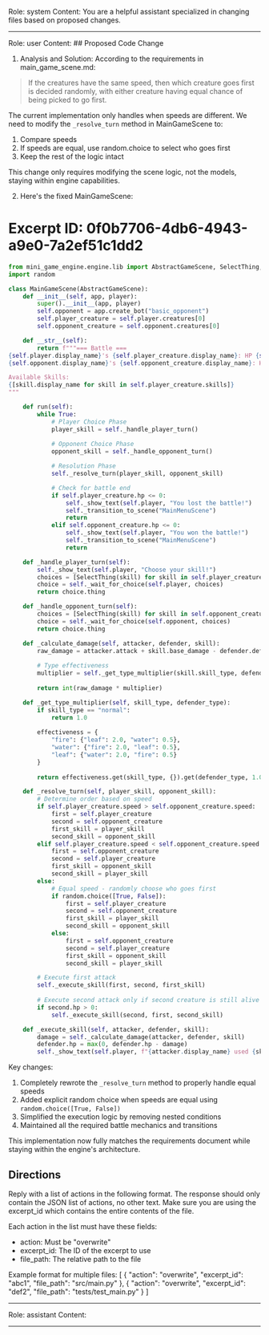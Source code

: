 Role: system
Content: You are a helpful assistant specialized in changing files based on proposed changes.
__________________
Role: user
Content: ## Proposed Code Change
1. Analysis and Solution:
According to the requirements in main_game_scene.md:
> If the creatures have the same speed, then which creature goes first is decided randomly, with either creature having equal chance of being picked to go first.

The current implementation only handles when speeds are different. We need to modify the `_resolve_turn` method in MainGameScene to:
1. Compare speeds
2. If speeds are equal, use random.choice to select who goes first
3. Keep the rest of the logic intact

This change only requires modifying the scene logic, not the models, staying within engine capabilities.

2. Here's the fixed MainGameScene:

# Excerpt ID: 0f0b7706-4db6-4943-a9e0-7a2ef51c1dd2
```python main_game/scenes/main_game_scene.py
from mini_game_engine.engine.lib import AbstractGameScene, SelectThing, Button
import random

class MainGameScene(AbstractGameScene):
    def __init__(self, app, player):
        super().__init__(app, player)
        self.opponent = app.create_bot("basic_opponent")
        self.player_creature = self.player.creatures[0]
        self.opponent_creature = self.opponent.creatures[0]

    def __str__(self):
        return f"""=== Battle ===
{self.player.display_name}'s {self.player_creature.display_name}: HP {self.player_creature.hp}/{self.player_creature.max_hp}
{self.opponent.display_name}'s {self.opponent_creature.display_name}: HP {self.opponent_creature.hp}/{self.opponent_creature.max_hp}

Available Skills:
{[skill.display_name for skill in self.player_creature.skills]}
"""

    def run(self):
        while True:
            # Player Choice Phase
            player_skill = self._handle_player_turn()
            
            # Opponent Choice Phase  
            opponent_skill = self._handle_opponent_turn()

            # Resolution Phase
            self._resolve_turn(player_skill, opponent_skill)

            # Check for battle end
            if self.player_creature.hp <= 0:
                self._show_text(self.player, "You lost the battle!")
                self._transition_to_scene("MainMenuScene")
                return
            elif self.opponent_creature.hp <= 0:
                self._show_text(self.player, "You won the battle!")
                self._transition_to_scene("MainMenuScene")
                return

    def _handle_player_turn(self):
        self._show_text(self.player, "Choose your skill!")
        choices = [SelectThing(skill) for skill in self.player_creature.skills]
        choice = self._wait_for_choice(self.player, choices)
        return choice.thing

    def _handle_opponent_turn(self):
        choices = [SelectThing(skill) for skill in self.opponent_creature.skills]
        choice = self._wait_for_choice(self.opponent, choices)
        return choice.thing

    def _calculate_damage(self, attacker, defender, skill):
        raw_damage = attacker.attack + skill.base_damage - defender.defense
        
        # Type effectiveness
        multiplier = self._get_type_multiplier(skill.skill_type, defender.creature_type)
        
        return int(raw_damage * multiplier)

    def _get_type_multiplier(self, skill_type, defender_type):
        if skill_type == "normal":
            return 1.0
            
        effectiveness = {
            "fire": {"leaf": 2.0, "water": 0.5},
            "water": {"fire": 2.0, "leaf": 0.5},
            "leaf": {"water": 2.0, "fire": 0.5}
        }
        
        return effectiveness.get(skill_type, {}).get(defender_type, 1.0)

    def _resolve_turn(self, player_skill, opponent_skill):
        # Determine order based on speed
        if self.player_creature.speed > self.opponent_creature.speed:
            first = self.player_creature
            second = self.opponent_creature
            first_skill = player_skill
            second_skill = opponent_skill
        elif self.player_creature.speed < self.opponent_creature.speed:
            first = self.opponent_creature
            second = self.player_creature
            first_skill = opponent_skill
            second_skill = player_skill
        else:
            # Equal speed - randomly choose who goes first
            if random.choice([True, False]):
                first = self.player_creature
                second = self.opponent_creature
                first_skill = player_skill
                second_skill = opponent_skill
            else:
                first = self.opponent_creature
                second = self.player_creature
                first_skill = opponent_skill
                second_skill = player_skill

        # Execute first attack
        self._execute_skill(first, second, first_skill)
        
        # Execute second attack only if second creature is still alive
        if second.hp > 0:
            self._execute_skill(second, first, second_skill)

    def _execute_skill(self, attacker, defender, skill):
        damage = self._calculate_damage(attacker, defender, skill)
        defender.hp = max(0, defender.hp - damage)
        self._show_text(self.player, f"{attacker.display_name} used {skill.display_name} for {damage} damage!")
```

Key changes:
1. Completely rewrote the `_resolve_turn` method to properly handle equal speeds
2. Added explicit random choice when speeds are equal using `random.choice([True, False])`
3. Simplified the execution logic by removing nested conditions
4. Maintained all the required battle mechanics and transitions

This implementation now fully matches the requirements document while staying within the engine's architecture.

## Directions
Reply with a list of actions in the following format. The response should only contain the JSON list of actions, no other text.
Make sure you are using the excerpt_id which contains the entire contents of the file.

Each action in the list must have these fields:
- action: Must be "overwrite"
- excerpt_id: The ID of the excerpt to use
- file_path: The relative path to the file

Example format for multiple files:
[
    {
        "action": "overwrite",
        "excerpt_id": "abc1",
        "file_path": "src/main.py"
    },
    {
        "action": "overwrite",
        "excerpt_id": "def2",
        "file_path": "tests/test_main.py"
    }
]
__________________
Role: assistant
Content: 
__________________
